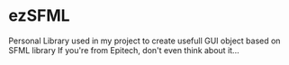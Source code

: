 # ezSFML
Personal Library used in my project to create usefull GUI object based on SFML library
If you're from Epitech, don't even think about it...
